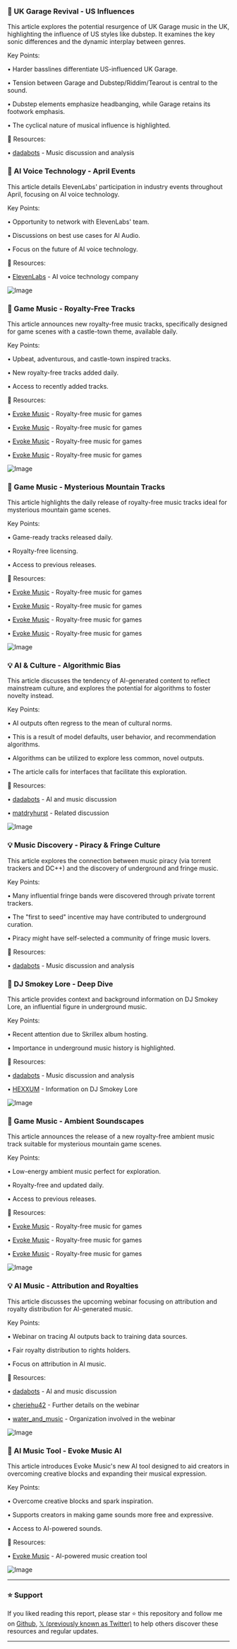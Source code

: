 ### 🤖 UK Garage Revival - US Influences

This article explores the potential resurgence of UK Garage music in the UK, highlighting the influence of US styles like dubstep.  It examines the key sonic differences and the dynamic interplay between genres.

Key Points:

• Harder basslines differentiate US-influenced UK Garage.


•  Tension between Garage and Dubstep/Riddim/Tearout is central to the sound.


• Dubstep elements emphasize headbanging, while Garage retains its footwork emphasis.


• The cyclical nature of musical influence is highlighted.


🔗 Resources:

• [dadabots](https://x.com/dadabots) - Music discussion and analysis


### 🚀 AI Voice Technology - April Events

This article details ElevenLabs' participation in industry events throughout April, focusing on AI voice technology.

Key Points:

•  Opportunity to network with ElevenLabs' team.


•  Discussions on best use cases for AI Audio.


•  Focus on the future of AI voice technology.


🔗 Resources:

• [ElevenLabs](https://x.com/elevenlabsio) - AI voice technology company


![Image](https://pbs.twimg.com/media/Gn1tqHwWUAAGLea?format=jpg&name=small)


### 🤖 Game Music - Royalty-Free Tracks

This article announces new royalty-free music tracks, specifically designed for game scenes with a castle-town theme, available daily.

Key Points:

• Upbeat, adventurous, and castle-town inspired tracks.


• New royalty-free tracks added daily.


•  Access to recently added tracks.


🔗 Resources:

• [Evoke Music](https://evokemusic.short.gy/0405) - Royalty-free music for games


• [Evoke Music](https://evokemusic.short.gy/0404) - Royalty-free music for games


• [Evoke Music](https://evokemusic.short.gy/0403) - Royalty-free music for games


• [Evoke Music](https://evokemusic.short.gy/0402) - Royalty-free music for games


![Image](https://pbs.twimg.com/ext_tw_video_thumb/1908047499782496256/pu/img/wjEVeStbp_JTxT-i.jpg)


### 🤖 Game Music - Mysterious Mountain Tracks

This article highlights the daily release of royalty-free music tracks ideal for mysterious mountain game scenes.


Key Points:

• Game-ready tracks released daily.


• Royalty-free licensing.


• Access to previous releases.



🔗 Resources:

• [Evoke Music](https://evokemusic.short.gy/0402) - Royalty-free music for games


• [Evoke Music](https://evokemusic.short.gy/0401) - Royalty-free music for games


• [Evoke Music](https://evokemusic.short.gy/0331) - Royalty-free music for games


• [Evoke Music](https://evokemusic.short.gy/0330) - Royalty-free music for games



![Image](https://pbs.twimg.com/ext_tw_video_thumb/1906972533968248832/pu/img/6sbt4eJ3avZj5ZNY.jpg)


### 💡 AI & Culture - Algorithmic Bias

This article discusses the tendency of AI-generated content to reflect mainstream culture, and explores the potential for algorithms to foster novelty instead.


Key Points:

• AI outputs often regress to the mean of cultural norms.


• This is a result of model defaults, user behavior, and recommendation algorithms.


• Algorithms can be utilized to explore less common, novel outputs.


•  The article calls for interfaces that facilitate this exploration.


🔗 Resources:

• [dadabots](https://x.com/dadabots) - AI and music discussion


• [matdryhurst](https://x.com/matdryhurst/status/1907422917199020454) - Related discussion


![Image](https://pbs.twimg.com/media/GniFpSCW4AA1I5k?format=png&name=small)


### 💡 Music Discovery - Piracy & Fringe Culture

This article explores the connection between music piracy (via torrent trackers and DC++) and the discovery of underground and fringe music.


Key Points:

•  Many influential fringe bands were discovered through private torrent trackers.


• The "first to seed" incentive may have contributed to underground curation.


• Piracy might have self-selected a community of fringe music lovers.


🔗 Resources:

• [dadabots](https://x.com/dadabots) - Music discussion and analysis



### 🤖 DJ Smokey Lore - Deep Dive

This article provides context and background information on DJ Smokey Lore, an influential figure in underground music.


Key Points:

•  Recent attention due to Skrillex album hosting.


•  Importance in underground music history is highlighted.


🔗 Resources:

• [dadabots](https://x.com/dadabots) - Music discussion and analysis


• [HEXXUM](https://x.com/HEXXUM__) -  Information on DJ Smokey Lore


![Image](https://pbs.twimg.com/media/GniMwg8WcAAoELn?format=jpg&name=small)


### 🤖 Game Music - Ambient Soundscapes

This article announces the release of a new royalty-free ambient music track suitable for mysterious mountain game scenes.


Key Points:

• Low-energy ambient music perfect for exploration.


• Royalty-free and updated daily.


• Access to previous releases.


🔗 Resources:

• [Evoke Music](https://evokemusic.short.gy/0331) - Royalty-free music for games


• [Evoke Music](https://evokemusic.short.gy/0330) - Royalty-free music for games


• [Evoke Music](https://evokemusic.short.gy/0329) - Royalty-free music for games


![Image](https://pbs.twimg.com/ext_tw_video_thumb/1905552893215907840/pu/img/PDy972a4FrIkRPwF.jpg)


### 💡 AI Music - Attribution and Royalties

This article discusses the upcoming webinar focusing on attribution and royalty distribution for AI-generated music.


Key Points:

•  Webinar on tracing AI outputs back to training data sources.


•  Fair royalty distribution to rights holders.


•  Focus on attribution in AI music.


🔗 Resources:

• [dadabots](https://x.com/dadabots) - AI and music discussion


• [cheriehu42](https://x.com/cheriehu42) -  Further details on the webinar


• [water_and_music](https://x.com/water_and_music) -  Organization involved in the webinar


![Image](https://pbs.twimg.com/media/GnZRyufXYAAWFca?format=jpg&name=small)


### 🚀 AI Music Tool - Evoke Music AI

This article introduces Evoke Music's new AI tool designed to aid creators in overcoming creative blocks and expanding their musical expression.


Key Points:

•  Overcome creative blocks and spark inspiration.


•  Supports creators in making game sounds more free and expressive.


•  Access to AI-powered sounds.


🔗 Resources:

• [Evoke Music](https://evokemusic.short.gy/0331AI) - AI-powered music creation tool


![Image](https://pbs.twimg.com/ext_tw_video_thumb/1905562335101714432/pu/img/_q1LuqvpK1MDI2G5.jpg)


---

### ⭐️ Support

If you liked reading this report, please star ⭐️ this repository and follow me on [Github](https://github.com/Drix10), [𝕏 (previously known as Twitter)](https://x.com/DRIX_10_) to help others discover these resources and regular updates.

---